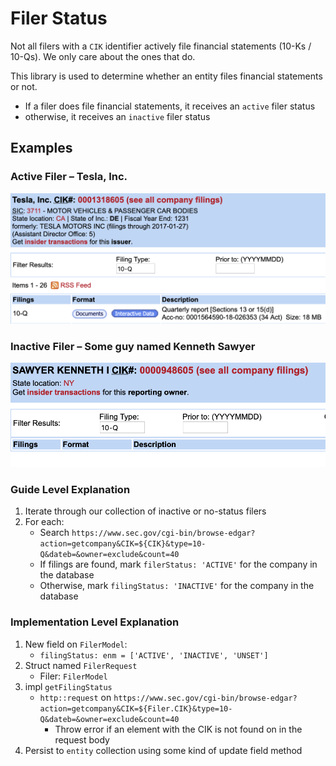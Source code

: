 # Filer Status
Not all filers with a `CIK` identifier actively file financial statements (10-Ks / 10-Qs). We only care about the ones that do.

This library is used to determine whether an entity files financial statements or not.
- If a filer does file financial statements, it receives an `active` filer status
- otherwise, it receives an `inactive` filer status
## Examples
### Active Filer – Tesla, Inc.
![active filer example – Tesla](../../assets/images/docs/active_filer_example_tesla.png)
### Inactive Filer – Some guy named Kenneth Sawyer
![inactive filer example – Sawyer](../../assets/images/docs/inactive_filer_example_sawyer.png)
### Guide Level Explanation
1. Iterate through our collection of inactive or no-status filers
2. For each:
    - Search `https://www.sec.gov/cgi-bin/browse-edgar?action=getcompany&CIK=${CIK}&type=10-Q&dateb=&owner=exclude&count=40`
    - If filings are found, mark `filerStatus: 'ACTIVE'` for the company in the database
    - Otherwise, mark `filingStatus: 'INACTIVE'` for the company in the database
### Implementation Level Explanation
1. New field on `FilerModel`:
    - `filingStatus: enm = ['ACTIVE', 'INACTIVE', 'UNSET']`
2. Struct named `FilerRequest`
    - Filer: `FilerModel`
3. impl `getFilingStatus`
    - `http::request` on `https://www.sec.gov/cgi-bin/browse-edgar?action=getcompany&CIK=${Filer.CIK}&type=10-Q&dateb=&owner=exclude&count=40`
        - Throw error if an <a> element with the CIK is not found on in the request body
4. Persist to `entity` collection using some kind of update field method
